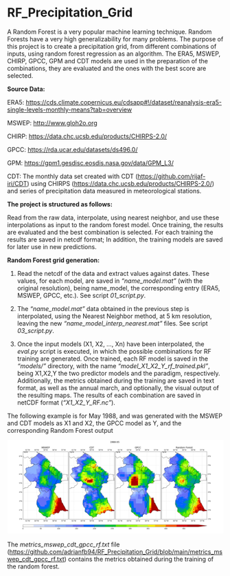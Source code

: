 # RF_Precipitation_Grid

A Random Forest is a very popular machine learning technique. Random Forests have a very high generalizability for many problems.
The purpose of this project is to create a precipitation grid, from different combinations of inputs, using random forest regression as an algorithm. The ERA5, MSWEP, CHIRP, GPCC, GPM and CDT models are used in the preparation of the combinations, they are evaluated and the ones with the best score are selected.

**Source Data:**

ERA5: https://cds.climate.copernicus.eu/cdsapp#!/dataset/reanalysis-era5-single-levels-monthly-means?tab=overview

MSWEP: http://www.gloh2o.org 

CHIRP: https://data.chc.ucsb.edu/products/CHIRPS-2.0/

GPCC: https://rda.ucar.edu/datasets/ds496.0/ 

GPM: https://gpm1.gesdisc.eosdis.nasa.gov/data/GPM_L3/ 


<!-- CDT: The monthly data set created with CDT (https://github.com/rijaf-iri/CDT) was created 
from CHIRPS (https://data.chc.ucsb.edu/products/CHIRPS-2.0/) and series of precipitation 
data measured in meteorological stations

CDT dataset (https://github.com/rijaf-iri/CDT) was created from CHIRPS (https://data.chc.ucsb.edu/products/CHIRPS-2.0/) and 
datasets of precipitation measured in meteorological stations
 -->

CDT: The monthly data set created with CDT (https://github.com/rijaf-iri/CDT) using CHIRPS (https://data.chc.ucsb.edu/products/CHIRPS-2.0/) and 
series of precipitation  data measured in meteorological stations. 


**The project is structured as follows:**

Read from the raw data, interpolate, using nearest neighbor, and use these interpolations as input to the random forest model. Once training, the results are evaluated and the best combination is selected. For each training the results are saved in netcdf format; In addition, the training models are saved for later use in new predictions.

**Random Forest grid generation:**

1) Read the netcdf of the data and extract values against dates. 
These values, for each model, are saved in _“name_model.mat”_ (with the original resolution), 
being name_model, the corresponding entry (ERA5, MSWEP, GPCC, etc.). See script _01_script.py_.

2) The _“name_model.mat”_ data obtained in the previous step is interpolated, 
using the Nearest Neighbor method, at 5 km resolution, leaving the new 
_“name_model_interp_nearest.mat”_ files. See script _03_script.py_.

3) Once the input models (X1, X2, …, Xn) have been interpolated, the _eval.py_ script is executed, 
in which the possible combinations for RF training are generated. 
Once trained, each RF model is saved in the _“models/”_ directory, with the name _“model_X1_X2_Y_rf_trained.pkl”_, 
being X1,X2,Y the two predictor models and the paradigm, respectively. Additionally, the metrics obtained during 
the training are saved in text format, as well as the annual march, and optionally, the visual output of the resulting maps. 
The results of each combination are saved in netCDF format (_“X1_X2_Y_RF.nc”_).

The following example is for May 1988, and was generated with the MSWEP and CDT models as X1 and X2, the GPCC model as Y, and the corresponding Random Forest output

![alt text](example_rf.png)

The _metrics_mswep_cdt_gpcc_rf.txt_ file (https://github.com/adrianfb94/RF_Precipitation_Grid/blob/main/metrics_mswep_cdt_gpcc_rf.txt) contains the metrics obtained during the training of the random forest.

